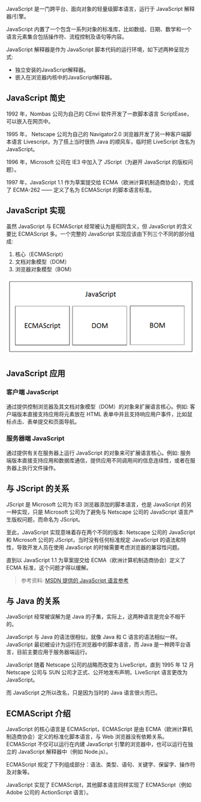 JavaScript 是一门跨平台、面向对象的轻量级脚本语言，运行于 JavaScript 解释器/引擎。

JavaScript 内置了一个包含一系列对象的标准库，比如数组、日期、数学和一个语言元素集合包括操作符、流程控制及语句等内容。

JavaScript 解释器是作为 JavaScript 脚本代码的运行环境，如下述两种呈现方式:

- 独立安装的JavaScript解释器。
- 嵌入在浏览器内核中的JavaScript解释器。

## JavaScript 简史

1992 年，Nombas 公司为自己的 CEnvi 软件开发了一款脚本语言 ScriptEase，可以嵌入在网页中。

1995 年， Netscape 公司为自己的 Navigator2.0 浏览器开发了另一种客户端脚本语言 Livescript，为了搭上当时很热 Java 的顺风车，临时把 LiveScript 改名为 JavaScript。

1996 年，Microsoft 公司在 IE3 中加入了 JScript（为避开 JavaScript 的版权问题）。

1997 年，JavaScript 1.1 作为草案提交给 ECMA（欧洲计算机制造商协会），完成了 ECMA-262 —— 定义了名为 ECMAScript 的脚本语言标准。

## JavaScript 实现

虽然 JavaScript 与 ECMAScript 经常被认为是相同含义，但 JavaScript 的含义要比 ECMAScript 多。一个完整的 JavaScript 实现应该由下列三个不同的部分组成:

1. 核心（ECMAScript）
2. 文档对象模型（DOM）
3. 浏览器对象模型（BOM）

![](images/01.png)

## JavaScript 应用

### 客户端 JavaScript

通过提供控制浏览器及其文档对象模型（DOM）的对象来扩展语言核心。例如: 客户端版本直接支持应用将元素放在 HTML 表单中并且支持响应用户事件，比如鼠标点击、表单提交和页面导航。

### 服务器端 JavaScript

通过提供有关在服务器上运行 JavaScript 的对象来可扩展语言核心。例如: 服务端版本直接支持应用和数据库通信，提供应用不同调用间的信息连续性，或者在服务器上执行文件操作。

## 与 JScript 的关系

JScript 是 Microsoft 公司为 IE3 浏览器添加的脚本语言，也是 JavaScript 的另一种实现，只是 Microsoft 公司为了避免与 Netscape 公司的 JavaScript 语言产生版权问题，而命名为 JScript。

至此，JavaScript 实现意味着存在两个不同的版本: Netscape 公司的 JavaScript 和 Microsoft 公司的 JScript，当时没有任何标准规定 JavaScript 的语法和特性，导致开发人员在使用 JavaScript 的时候需要考虑浏览器的兼容性问题。

直到以 JavaScript 1.1 为草案提交给 ECMA（欧洲计算机制造商协会）定义了 ECMA 标准，这个问题才得以缓解。

> 参考资料: [MSDN 提供的 JavaScript 语言参考](https://msdn.microsoft.com/zh-cn/library/d1et7k7c(v=vs.94).aspx)

## 与 Java 的关系

JavaScript 经常被误解为是 Java 的子集，实际上，这两种语言是完全不相干的。

JavaScript 与 Java 的语法很相似，就像 Java 和 C 语言的语法相似一样。JavaScript 最初被设计为运行在浏览器中的脚本语言，而 Java 是一种跨平台语言，目前主要应用于服务器端运行。

JavaScript 随着 Netscape 公司的战略而改变为 LiveScript，直到 1995 年 12 月 Netscape 公司与 SUN 公司才正式、公开地发布声明，LiveScript 语言更改为 JavaScript。

而 JavaScript 之所以改名，只是因为当时的 Java 语言很火而已。

## ECMAScript 介绍

JavaScript 的核心语言是 ECMAScript，ECMAScript 是由 ECMA（欧洲计算机制造商协会）定义的标准化脚本语言，与 Web 浏览器没有依赖关系。ECMAScript 不仅可以运行在内建 JavaScript 引擎的浏览器中，也可以运行在独立的 JavaScript 解释器中（例如 Node.js）。

ECMAScript 规定了下列组成部分：语法、类型、语句、关键字、保留字、操作符及对象等。

JavaScript 实现了 ECMAScript，其他脚本语言同样实现了 ECMAScript（例如 Adobe 公司的 ActionScript 语言）。
